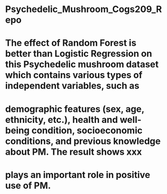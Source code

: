 # Psychedelic_Mushroom_Cogs209_Repo
# The effect of Random Forest is better than Logistic Regression on this Psychedelic mushroom dataset which contains various types of independent variables, such as
# demographic features (sex, age, ethnicity, etc.), health and well-being condition, socioeconomic conditions, and previous knowledge about PM. The result shows xxx 
# plays an important role in positive use of PM.
